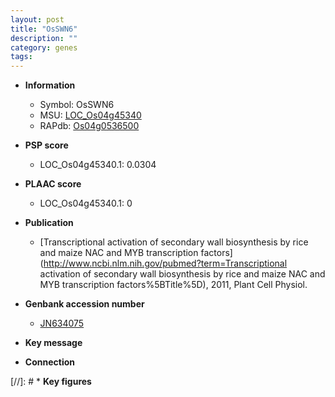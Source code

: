 ```yaml
---
layout: post
title: "OsSWN6"
description: ""
category: genes
tags: 
---
```


* **Information**  
    + Symbol: OsSWN6  
    + MSU: [LOC_Os04g45340](http://rice.plantbiology.msu.edu/cgi-bin/ORF_infopage.cgi?orf=LOC_Os04g45340)  
    + RAPdb: [Os04g0536500](http://rapdb.dna.affrc.go.jp/viewer/gbrowse_details/irgsp1?name=Os04g0536500)  

* **PSP score**  
    + LOC_Os04g45340.1: 0.0304 

* **PLAAC score**  
    + LOC_Os04g45340.1: 0 

* **Publication**  
    + [Transcriptional activation of secondary wall biosynthesis by rice and maize NAC and MYB transcription factors](http://www.ncbi.nlm.nih.gov/pubmed?term=Transcriptional activation of secondary wall biosynthesis by rice and maize NAC and MYB transcription factors%5BTitle%5D), 2011, Plant Cell Physiol.

* **Genbank accession number**  
    + [JN634075](http://www.ncbi.nlm.nih.gov/nuccore/JN634075)

* **Key message**  

* **Connection**  

[//]: # * **Key figures**  


